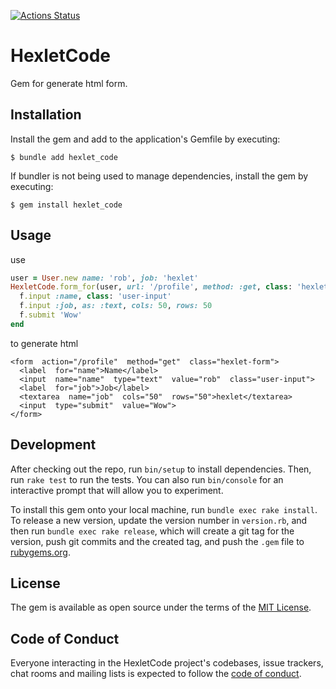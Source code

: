 [![Actions Status](https://github.com/barbedak/rails-project-63/actions/workflows/hexlet-check.yml/badge.svg)](https://github.com/barbedak/rails-project-63/actions)
# HexletCode

Gem for generate html form.

## Installation

Install the gem and add to the application's Gemfile by executing:

    $ bundle add hexlet_code

If bundler is not being used to manage dependencies, install the gem by executing:

    $ gem install hexlet_code

## Usage

use

```ruby
user = User.new name: 'rob', job: 'hexlet'
HexletCode.form_for(user, url: '/profile', method: :get, class: 'hexlet-form') do |f|
  f.input :name, class: 'user-input'
  f.input :job, as: :text, cols: 50, rows: 50
  f.submit 'Wow'
end
```

to generate html

```
<form  action="/profile"  method="get"  class="hexlet-form">
  <label  for="name">Name</label>
  <input  name="name"  type="text"  value="rob"  class="user-input">
  <label  for="job">Job</label>
  <textarea  name="job"  cols="50"  rows="50">hexlet</textarea>
  <input  type="submit"  value="Wow">
</form>
```

## Development

After checking out the repo, run `bin/setup` to install dependencies. Then, run `rake test` to run the tests. You can also run `bin/console` for an interactive prompt that will allow you to experiment.

To install this gem onto your local machine, run `bundle exec rake install`. To release a new version, update the version number in `version.rb`, and then run `bundle exec rake release`, which will create a git tag for the version, push git commits and the created tag, and push the `.gem` file to [rubygems.org](https://rubygems.org).

## License

The gem is available as open source under the terms of the [MIT License](https://opensource.org/licenses/MIT).

## Code of Conduct

Everyone interacting in the HexletCode project's codebases, issue trackers, chat rooms and mailing lists is expected to follow the [code of conduct](https://github.com/[USERNAME]/hexlet_code/blob/master/CODE_OF_CONDUCT.md).
